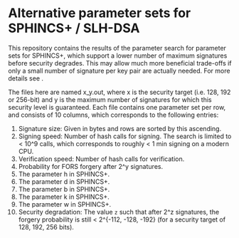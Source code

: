 # Alternative parameter sets for SPHINCS+ / SLH-DSA

This repository contains the results of the parameter search for parameter sets for SPHINCS+, which support a lower number of maximum signatures before
security degrades. This may allow much more beneficial trade-offs if only a small number of signature per key pair are actually needed. For more
details see .

The files here are named x_y.out, where x is the security target (i.e. 128, 192 or 256-bit) and y is the maximum number of signatures for which this security level is guaranteed.
Each file contains one parameter set per row, and consists of 10 columns, which corresponds to the following entries:
1) Signature size: Given in bytes and rows are sorted by this ascending.
2) Signing speed: Number of hash calls for signing. The search is limited to < 10^9 calls, which corresponds to roughly < 1 min signing on a modern CPU.
3) Verification speed: Number of hash calls for verification.
4) Probability for FORS forgery after 2^y signatures.
5) The parameter h in SPHINCS+.
6) The parameter d in SPHINCS+.
7) The parameter b in SPHINCS+.
8) The parameter k in SPHINCS+.
9) The parameter w in SPHINCS+.
10) Security degradation: The value `z` such that after 2^z signatures, the forgery probability is still < 2^{-112, -128, -192} (for a security target of 128, 192, 256 bits).
